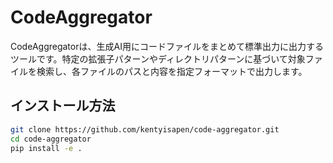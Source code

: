 # CodeAggregator

CodeAggregatorは、生成AI用にコードファイルをまとめて標準出力に出力するツールです。特定の拡張子パターンやディレクトリパターンに基づいて対象ファイルを検索し、各ファイルのパスと内容を指定フォーマットで出力します。

## インストール方法

```bash
git clone https://github.com/kentyisapen/code-aggregator.git
cd code-aggregator
pip install -e .